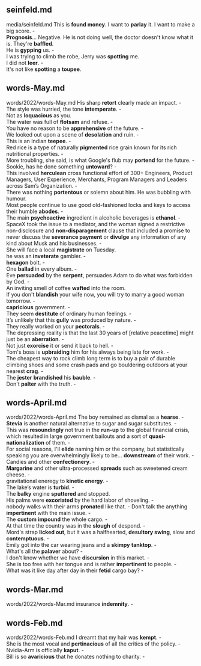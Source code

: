 ## seinfeld.md ## 
media/seinfeld.md
This is **found money**. I want to **parlay** it. I want to make a big score. -  
**Prognosis**... Negative. He is not doing well, the doctor doesn't know what it is. They're **baffled**.    
He is **gypping** us. -  
I was trying to climb the robe, Jerry was **spotting** me.   
I did not **leer**. -  
It's not like **spotting** a **toupee**.   

## words-May.md ## 
words/2022/words-May.md
His sharp **retort** clearly made an impact. -  
The style was hurried, the tone **intemperate**. -  
Not as **loquacious** as you.   
The water was full of **flotsam** and refuse. -  
You have no reason to be **apprehensive** of the future. -  
We looked out upon a scene of **desolation** and ruin. -  
This is an Indian **teepee**. -  
Red rice is a type of naturally **pigmented** rice grain known for its rich nutritional properties. -  
More troubling, she said, is what Google's flub may **portend** for the future. -  
Sookie, has he done something **untoward**? -  
This involved **herculean** cross functional effort of 300+ Engineers, Product Managers, User Experience, Merchants, Program Managers and Leaders across Sam’s Organization. -  
There was nothing **portentous** or solemn about him. He was bubbling with humour.   
Most people continue to use good old-fashioned locks and keys to access their humble **abodes**. -  
The main **psychoactive** ingredient in alcoholic beverages is **ethanol**. -  
SpaceX took the issue to a mediator, and the woman signed a restrictive non-disclosure and **non-disparagement** clause that included a promise to never discuss the **severance payment** or **divulge** any information of any kind about Musk and his businesses. -  
She will face a local **magistrate** on Tuesday.   
he was an **inveterate** gambler. -  
**hexagon** bolt. -  
One **ballad** in every album. -  
Eve **persuaded** by the **serpent**, persuades Adam to do what was forbidden by God. -  
An inviting smell of coffee **wafted** into the room.   
If you don't **blandish** your wife now, you will try to marry a good woman tomorrow. -   
**capricious** government. -  
They seem **destitute** of ordinary human feelings. -  
It’s unlikely that this **gully** was produced by nature. -  
They really worked on your **pectorals**. -  
The depressing reality is that the last 30 years of [relative peacetime] might just be an **aberration**. -  
Not just **exorcise** it or send it back to hell. -  
Tom's boss is **upbraiding** him for his always being late for work. -  
The cheapest way to rock climb long term is to buy a pair of durable climbing shoes and some crash pads and go bouldering outdoors at your nearest **crag**. -  
The **jester** **brandished** his **bauble**. -  
Don't **palter** with the truth. -  

## words-April.md ## 
words/2022/words-April.md
The boy remained as dismal as a **hearse**. - 
**Stevia** is another natural alternative to sugar and sugar substitutes. -  
This was **resoundingly** not true in the **run-up** to the global financial crisis, which resulted in large government bailouts and a sort of **quasi-nationalization** of them. -  
For social reasons, I'll **elide** naming him or the company, but statistically speaking you are overwhelmingly likely to be... **downstream** of their work. -  
Candies and other **confectionery**. -  
**Margarine** and other ultra-processed **spreads** such as sweetened cream cheese. -  
gravitational eneregy to **kinetic energy**. -  
The lake’s water is **turbid**. -   
The **balky** engine **sputtered** and stopped.   
His palms were **excoriated** by the hard labor of shoveling. -  
nobody walks with their arms **pronated** like that. - 
Don't talk the anything **impertinent** with the main issue. -  
The **custom** **impound** the whole cargo. -  
At that time the country was in the **slough** of despond. -  
Mord's strap **licked out**, but it was a halfhearted, **desultory swing**, slow and **contemptuous**. -  
Emily got into the car wearing jeans and a **skimpy** **tanktop**. -  
What's all the **palaver** about? -  
I don't know whether we have **discursion** in this market. -  
She is too free with her tongue and is rather **impertinent** to people. -  
What was it like day after day in their **fetid** cargo bay? -  

## words-Mar.md ## 
words/2022/words-Mar.md
insurance **indemnity**. - 

## words-Feb.md ## 
words/2022/words-Feb.md
I dreamt that my hair was **kempt**. -  
She is the most vocal and **pertinacious** of all the critics of the policy. -  
Nvidia-Arm is officially **kaput**. -  
Bill is so **avaricious** that he donates nothing to charity. -  

